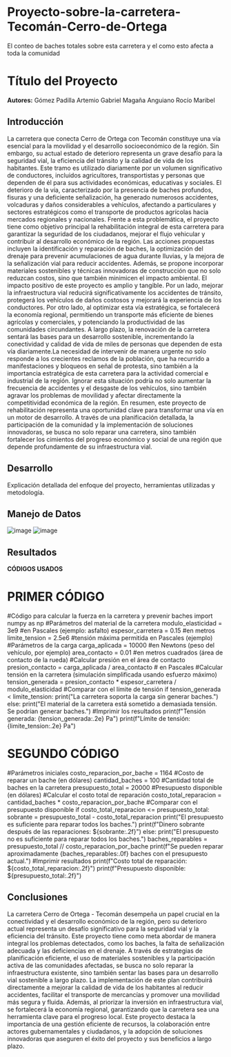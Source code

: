 # Proyecto-sobre-la-carretera-Tecomán-Cerro-de-Ortega
El conteo de baches totales sobre esta carretera y el como esto afecta a toda la comunidad
# Título del Proyecto
**Autores:**
Gómez Padilla Artemio Gabriel
Magaña Anguiano Rocío Maribel

## Introducción
La carretera que conecta Cerro de Ortega con Tecomán constituye una vía esencial para la movilidad y el desarrollo socioeconómico de la región. Sin embargo, su actual estado de deterioro representa un grave desafío para la seguridad vial, la eficiencia del tránsito y la calidad de vida de los habitantes. Este tramo es utilizado diariamente por un volumen significativo de conductores, incluidos agricultores, transportistas y personas que dependen de él para sus actividades económicas, educativas y sociales. El deterioro de la vía, caracterizado por la presencia de baches profundos, fisuras y una deficiente señalización, ha generado numerosos accidentes, volcaduras y daños considerables a vehículos, afectando a particulares y sectores estratégicos como el transporte de productos agrícolas hacia mercados regionales y nacionales.  Frente a esta problemática, el proyecto tiene como objetivo principal la rehabilitación integral de esta carretera para garantizar la seguridad de los ciudadanos, mejorar el flujo vehicular y contribuir al desarrollo económico de la región. Las acciones propuestas incluyen la identificación y reparación de baches, la optimización del drenaje para prevenir acumulaciones de agua durante lluvias, y la mejora de la señalización vial para reducir accidentes. Además, se propone incorporar materiales sostenibles y técnicas innovadoras de construcción que no solo reduzcan costos, sino que también minimicen el impacto ambiental. 
El impacto positivo de este proyecto es amplio y tangible. Por un lado, mejorar la infraestructura vial reducirá significativamente los accidentes de tránsito, protegerá los vehículos de daños costosos y mejorará la experiencia de los conductores. Por otro lado, al optimizar esta vía estratégica, se fortalecerá la economía regional, permitiendo un transporte más eficiente de bienes agrícolas y comerciales, y potenciando la productividad de las comunidades circundantes. A largo plazo, la renovación de la carretera sentará las bases para un desarrollo sostenible, incrementando la conectividad y calidad de vida de miles de personas que dependen de esta vía diariamente.La necesidad de intervenir de manera urgente no solo responde a los crecientes reclamos de la población, que ha recurrido a manifestaciones y bloqueos en señal de protesta, sino también a la importancia estratégica de esta carretera para la actividad comercial e industrial de la región. Ignorar esta situación podría no solo aumentar la frecuencia de accidentes y el desgaste de los vehículos, sino también agravar los problemas de movilidad y afectar directamente la competitividad económica de la región.
En resumen, este proyecto de rehabilitación representa una oportunidad clave para transformar una vía en un motor de desarrollo. A través de una planificación detallada, la participación de la comunidad y la implementación de soluciones innovadoras, se busca no solo reparar una carretera, sino también fortalecer los cimientos del progreso económico y social de una región que depende profundamente de su infraestructura vial.


## Desarrollo
Explicación detallada del enfoque del proyecto, herramientas utilizadas y metodología.

## Manejo de Datos
![image](https://github.com/user-attachments/assets/46f1f3dc-a5c6-491b-9e1a-b486cc9f0dd6)
![image](https://github.com/user-attachments/assets/da302f57-9857-4417-afe9-e9d67f101a5d)

## Resultados
**CÓDIGOS USADOS**
# PRIMER CÓDIGO
#Código para calcular la fuerza en la carretera y prevenir baches
import numpy as np
#Parámetros del material de la carretera
modulo_elasticidad = 3e9  #en Pascales (ejemplo: asfalto)
espesor_carretera = 0.15  #en metros
limite_tension = 2.5e6    #tensión máxima permitida en Pascales (ejemplo)
#Parámetros de la carga
carga_aplicada = 10000    #en Newtons (peso del vehículo, por ejemplo)
area_contacto = 0.01      #en metros cuadrados (área de contacto de la rueda)
#Calcular presión en el área de contacto
presion_contacto = carga_aplicada / area_contacto  # en Pascales
#Calcular tensión en la carretera (simulación simplificada usando esfuerzo máximo)
tension_generada = presion_contacto * espesor_carretera / modulo_elasticidad
#Comparar con el límite de tensión
if tension_generada < limite_tension:
    print("La carretera soporta la carga sin generar baches.")
else:
    print("El material de la carretera está sometido a demasiada tensión. Se podrían generar baches.")
#Imprimir los resultados
print(f"Tensión generada: {tension_generada:.2e} Pa")
print(f"Límite de tensión: {limite_tension:.2e} Pa")

# SEGUNDO CÓDIGO
#Parámetros iniciales
costo_reparacion_por_bache = 1164  #Costo de reparar un bache (en dólares)
cantidad_baches = 100             #Cantidad total de baches en la carretera
presupuesto_total = 20000        #Presupuesto disponible (en dólares)
#Calcular el costo total de reparación
costo_total_reparacion = cantidad_baches * costo_reparacion_por_bache
#Comparar con el presupuesto disponible
if costo_total_reparacion <= presupuesto_total:
    sobrante = presupuesto_total - costo_total_reparacion
    print("El presupuesto es suficiente para reparar todos los baches.")
    print(f"Dinero sobrante después de las reparaciones: ${sobrante:.2f}")
else:
    print("El presupuesto no es suficiente para reparar todos los baches.")
    baches_reparables = presupuesto_total // costo_reparacion_por_bache
    print(f"Se pueden reparar aproximadamente {baches_reparables:.0f} baches con el presupuesto actual.")
#Imprimir resultados
print(f"Costo total de reparación: ${costo_total_reparacion:.2f}")
print(f"Presupuesto disponible: ${presupuesto_total:.2f}")

## Conclusiones
La carretera Cerro de Ortega - Tecomán desempeña un papel crucial en la conectividad y el desarrollo económico de la región, pero su deterioro actual representa un desafío significativo para la seguridad vial y la eficiencia del tránsito. Este proyecto tiene como meta abordar de manera integral los problemas detectados, como los baches, la falta de señalización adecuada y las deficiencias en el drenaje. A través de estrategias de planificación eficiente, el uso de materiales sostenibles y la participación activa de las comunidades afectadas, se busca no solo reparar la infraestructura existente, sino también sentar las bases para un desarrollo vial sostenible a largo plazo.
La implementación de este plan contribuirá directamente a mejorar la calidad de vida de los habitantes al reducir accidentes, facilitar el transporte de mercancías y promover una movilidad más segura y fluida. Además, al priorizar la inversión en infraestructura vial, se fortalecerá la economía regional, garantizando que la carretera sea una herramienta clave para el progreso local. Este proyecto destaca la importancia de una gestión eficiente de recursos, la colaboración entre actores gubernamentales y ciudadanos, y la adopción de soluciones innovadoras que aseguren el éxito del proyecto y sus beneficios a largo plazo.
